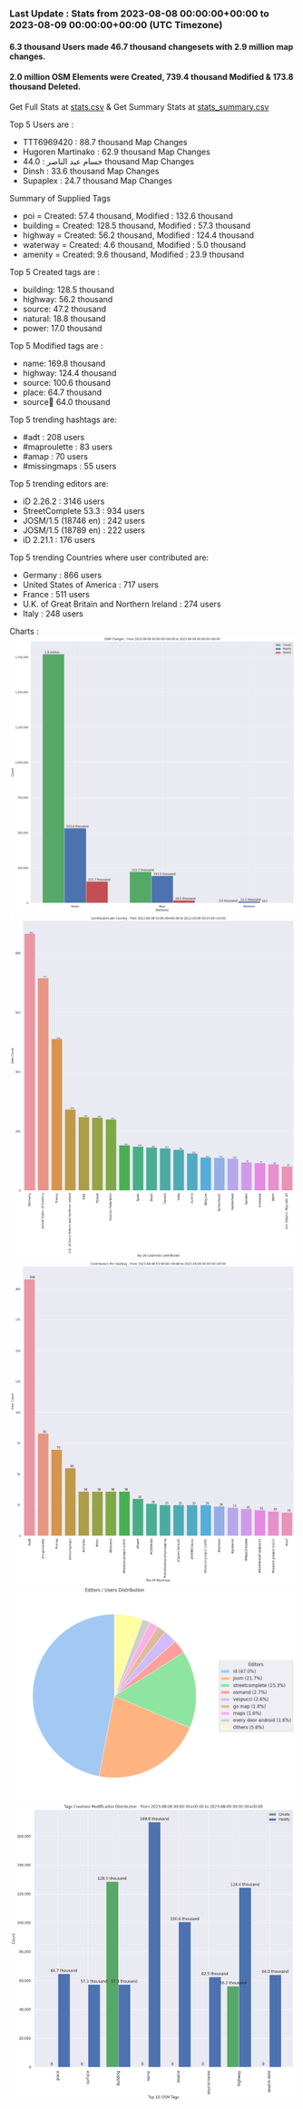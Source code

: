 ### Last Update : Stats from 2023-08-08 00:00:00+00:00 to 2023-08-09 00:00:00+00:00 (UTC Timezone)

#### 6.3 thousand Users made 46.7 thousand changesets with 2.9 million map changes.
#### 2.0 million OSM Elements were Created, 739.4 thousand Modified & 173.8 thousand Deleted.
Get Full Stats at [stats.csv](/stats/Global/Daily/stats.csv)
 & Get Summary Stats at [stats_summary.csv](/stats/Global/Daily/stats_summary.csv)

Top 5 Users are : 
- TTT6969420 : 88.7 thousand Map Changes
- Hugoren Martinako : 62.9 thousand Map Changes
- حسام عبد الناصر : 44.0 thousand Map Changes
- Dinsh : 33.6 thousand Map Changes
- Supaplex : 24.7 thousand Map Changes

Summary of Supplied Tags
- poi = Created: 57.4 thousand, Modified : 132.6 thousand
- building = Created: 128.5 thousand, Modified : 57.3 thousand
- highway = Created: 56.2 thousand, Modified : 124.4 thousand
- waterway = Created: 4.6 thousand, Modified : 5.0 thousand
- amenity = Created: 9.6 thousand, Modified : 23.9 thousand


Top 5 Created tags are :
- building: 128.5 thousand
- highway: 56.2 thousand
- source: 47.2 thousand
- natural: 18.8 thousand
- power: 17.0 thousand


Top 5 Modified tags are :
- name: 169.8 thousand
- highway: 124.4 thousand
- source: 100.6 thousand
- place: 64.7 thousand
- source:date: 64.0 thousand


Top 5 trending hashtags are:
- #adt : 208 users
- #maproulette : 83 users
- #amap : 70 users
- #missingmaps : 55 users


Top 5 trending editors are:
- iD 2.26.2 : 3146 users
- StreetComplete 53.3 : 934 users
- JOSM/1.5 (18746 en) : 242 users
- JOSM/1.5 (18789 en) : 222 users
- iD 2.21.1 : 176 users


Top 5 trending Countries where user contributed are:
- Germany : 866 users
- United States of America : 717 users
- France : 511 users
- U.K. of Great Britain and Northern Ireland : 274 users
- Italy : 248 users


 Charts : 
![Alt text](./stats_osm_changes.png) 
![Alt text](./stats_users_per_country.png) 
![Alt text](./stats_users_per_hashtag.png) 
![Alt text](./stats_editors_pie_chart.png) 
![Alt text](./stats_tags.png) 
